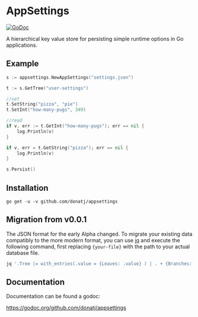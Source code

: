 # AppSettings

[![GoDoc](https://godoc.org/github.com/donatj/appsettings?status.svg)](https://godoc.org/github.com/donatj/appsettings)

A hierarchical key value store for persisting simple runtime options in Go applications.

## Example

```go
s := appsettings.NewAppSettings("settings.json")

t := s.GetTree("user-settings")

//set
t.SetString("pizza", "pie")
t.SetInt("how-many-pugs", 349)

//read
if v, err := t.GetInt("how-many-pugs"); err == nil {
	log.Println(v)
}

if v, err = t.GetString("pizza"); err == nil {
	log.Println(v)
}

s.Persist()
```

## Installation

```
go get -u -v github.com/donatj/appsettings
```

## Migration from v0.0.1

The JSON format for the early Alpha changed. To migrate your existing data compatibly to the more modern format, you can use [jq](https://stedolan.github.io/jq/) and execute the following command, first replacing `{your-file}` with the path to your actual database file.

```bash
jq '.Tree |= with_entries(.value = {Leaves: .value} ) | . + {Branches: .Tree} | del(.Tree)' < {your-file} > tmp && mv tmp {your-fie}
```

## Documentation

Documentation can be found a godoc:

https://godoc.org/github.com/donatj/appsettings
